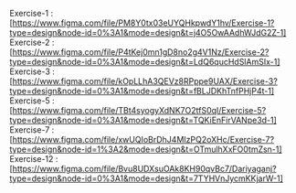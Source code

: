 Exercise-1 : [https://www.figma.com/file/PM8Y0tx03eUYQHkpwdY1hv/Exercise-1?type=design&node-id=0%3A1&mode=design&t=j4O5OwAAdhWJdG2Z-1]
Exercise-2 : [https://www.figma.com/file/P4tKej0mn1gD8no2g4V1Nz/Exercise-2?type=design&node-id=0%3A1&mode=design&t=LdQ6qucHdSlAmSIx-1]
Exercise-3 : [https://www.figma.com/file/kOpLLhA3QEVz8RPppe9UAX/Exercise-3?type=design&node-id=0%3A1&mode=design&t=fBLJDKhTnfPHjP4t-1]
Exercise-5 : [https://www.figma.com/file/TBt4syogyXdNK7O2tfS0qI/Exercise-5?type=design&node-id=0%3A1&mode=design&t=TQKiEnFirVANpe3d-1]
Exercise-7 : [https://www.figma.com/file/xwUQIoBrDhJ4MIzPQ2oXHc/Exercise-7?type=design&node-id=1%3A2&mode=design&t=OTmulhXxFO0tmZsn-1]
Exercise-12 : [https://www.figma.com/file/Bvu8UDXsuOAk8KH90qvBc7/Dariyaganj?type=design&node-id=0%3A1&mode=design&t=7TYHVnJycmKKjarW-1]
